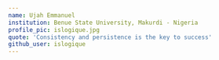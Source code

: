 ```yaml
---
name: Ujah Emmanuel
institution: Benue State University, Makurdi - Nigeria
profile_pic: islogique.jpg
quote: 'Consistency and persistence is the key to success'
github_user: islogique
---
```

